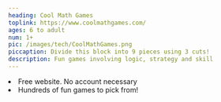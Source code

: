 ```yaml
---
heading: Cool Math Games
toplink: https://www.coolmathgames.com/
ages: 6 to adult
num: 1+
pic: /images/tech/CoolMathGames.png
piccaption: Divide this block into 9 pieces using 3 cuts!
description: Fun games involving logic, strategy and skill 
---
```


<li>Free website. No account necessary</li>
<li>Hundreds of fun games to pick from!</li>